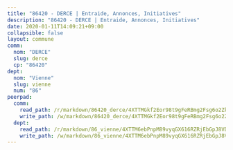 ```yaml
---
title: "86420 - DERCE | Entraide, Annonces, Initiatives"
description: "86420 - DERCE | Entraide, Annonces, Initiatives"
date: 2020-01-11T14:09:21+09:00
collapsible: false
layout: commune
comm:
  nom: "DERCE"
  slug: derce
  cp: "86420"
dept:
  nom: "Vienne"
  slug: vienne
  num: "86"
peerpad:
  comm:
    read_path: /r/markdown/86420_derce/4XTTMGkf2Eor98t9gFeRBmg2Fsg6o2ZkfevF5EP5NkhD7v4Mc
    write_path: /w/markdown/86420_derce/4XTTMGkf2Eor98t9gFeRBmg2Fsg6o2ZkfevF5EP5NkhD7v4Mc-K3TgV3Bqc4vcKtSNNCBQqexPp74ona8uaT564U9wMfuaPTSbKqths3zVyo7VZ6SdVmPmAV5UNSJF93FfFoceRMVf65rj5kkhg6eHQQLcVesvd1HmjJfqEEiSZJ2jdKQizLwhsuzv
  dept:
    read_path: /r/markdown/86_vienne/4XTTM6ebPnpM89vyqGX616RZRjEbGpJ8VDNVdSCrMHCb86ALN
    write_path: /w/markdown/86_vienne/4XTTM6ebPnpM89vyqGX616RZRjEbGpJ8VDNVdSCrMHCb86ALN-K3TgUEmU2PzobkNvYrNtR4DXtgm1qYeknzdEZmszmUFpRSMDjV62q8xZv1nUQEJqGnnT9H399N9TnzZMyT3rgAM3pHPbqGxVD33vWNzCSkbf2kxHwBfenpixiJuwbWaCBERwmNeA
---
```


